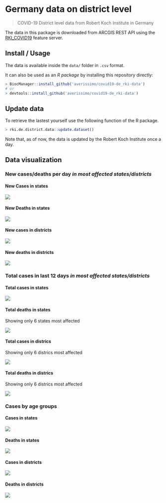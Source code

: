 Germany data on district level
================

> COVID-19 District level data from Robert Koch Institute in Germany

The data in this package is downloaded from ARCGIS REST API using the
[RKI\_COVID19](https://services7.arcgis.com/mOBPykOjAyBO2ZKk/arcgis/rest/services/RKI_COVID19/FeatureServer/0/query?where=Meldedatum+%3E+\(CURRENT_TIMESTAMP+-+3\)&objectIds=&time=&resultType=none&outFields=*&returnIdsOnly=false&returnUniqueIdsOnly=false&returnCountOnly=false&returnDistinctValues=false&cacheHint=false&orderByFields=Meldedatum&outStatistics=&having=&resultOffset=&resultRecordCount=&sqlFormat=none&f=html&token=)
feature server.

## Install / Usage

The data is available inside the `data/` folder in `.csv` format.

It can also be used as an *R package* by installing this repository
directly:

``` r
> BiocManager::install_github('averissimo/covid19-de_rki-data')
# or
> devtools::install_github('averissimo/covid19-de_rki-data')
```

## Update data

To retrieve the lastest yourself use the following function of the R
package.

``` r
> rki.de.district.data::update.dataset()
```

Note that, as of now, the data is updated by the Robert Koch Institute
once a day.

## Data visualization

### New cases/deaths per day *in most affected states/districts*

#### New Cases in states

![](README_files/figure-gfm/unnamed-chunk-9-1.png)<!-- -->

#### New Deaths in states

![](README_files/figure-gfm/unnamed-chunk-10-1.png)<!-- -->

#### New cases in districts

![](README_files/figure-gfm/unnamed-chunk-11-1.png)<!-- -->

#### New deaths in districts

![](README_files/figure-gfm/unnamed-chunk-12-1.png)<!-- -->

### Total cases in last 12 days *in most affected states/districts*

#### Total cases in states

![](README_files/figure-gfm/unnamed-chunk-13-1.png)<!-- -->

#### Total deaths in states

Showing only 6 states most affected

![](README_files/figure-gfm/unnamed-chunk-14-1.png)<!-- -->

#### Total cases in districs

Showing only 6 districs most affected

![](README_files/figure-gfm/unnamed-chunk-15-1.png)<!-- -->

#### Total deaths in districs

Showing only 6 districs most affected

![](README_files/figure-gfm/unnamed-chunk-16-1.png)<!-- -->

### Cases by age groups

#### Cases in states

![](README_files/figure-gfm/unnamed-chunk-17-1.png)<!-- -->

#### Deaths in states

![](README_files/figure-gfm/unnamed-chunk-18-1.png)<!-- -->

#### Cases in districts

![](README_files/figure-gfm/unnamed-chunk-19-1.png)<!-- -->

#### Deaths in districts

![](README_files/figure-gfm/unnamed-chunk-20-1.png)<!-- -->
